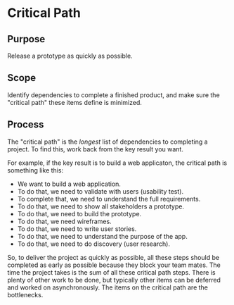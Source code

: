 # Critical Path

## Purpose

Release a prototype as quickly as possible.

## Scope

Identify dependencies to complete a finished product, and make sure the "critical path" these items define is minimized.

## Process

The "critical path" is the *longest* list of dependencies to completing a project. To find this, work back from the key result you want.

For example, if the key result is to build a web applicaton, the critical path is something like this:
  
  * We want to build a web application.
  * To do that, we need to validate with users (usability test).
  * To complete that, we need to understand the full requirements.
  * To do that, we need to show all stakeholders a prototype.
  * To do that, we need to build the prototype.
  * To do that, we need wireframes.
  * To do that, we need to write user stories.
  * To do that, we need to understand the purpose of the app.
  * To do that, we need to do discovery (user research).

So, to deliver the project as quickly as possible, all these steps should be completed as early as possible because they block your team mates. The time the project takes is the sum of all these critical path steps. There is plenty of other work to be done, but typically other items can be deferred and worked on asynchronously. The items on the critical path are the bottlenecks.
